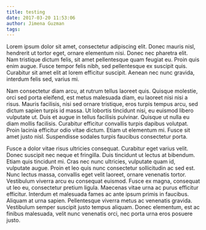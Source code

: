 ```yaml
---
title: testing
date: 2017-03-20 11:53:06
author: Jimena Guzman
tags:
---
```



Lorem ipsum dolor sit amet, consectetur adipiscing elit. Donec mauris nisl, hendrerit ut tortor eget, ornare elementum nisi. Donec nec pharetra elit. Nam tristique dictum felis, sit amet pellentesque quam feugiat eu. Proin quis enim augue. Fusce tempor felis nibh, sed pellentesque ex suscipit quis. Curabitur sit amet elit at lorem efficitur suscipit. Aenean nec nunc gravida, interdum felis sed, varius mi.
<!-- more -->
Nam consectetur diam arcu, at rutrum tellus laoreet quis. Quisque molestie, orci sed porta eleifend, est metus malesuada diam, eu laoreet nisi nisi a risus. Mauris facilisis, nisi sed ornare tristique, eros turpis tempus arcu, sed dictum sapien turpis id massa. Ut lobortis tincidunt nisi, eu euismod libero vulputate ut. Duis et augue in tellus facilisis pulvinar. Quisque ut nulla eu diam mollis facilisis. Curabitur efficitur convallis turpis dapibus volutpat. Proin lacinia efficitur odio vitae dictum. Etiam ut elementum mi. Fusce sit amet justo nisl. Suspendisse sodales turpis faucibus consectetur porta.

Fusce a dolor vitae risus ultricies consequat. Curabitur eget varius velit. Donec suscipit nec neque et fringilla. Duis tincidunt ut lectus at bibendum. Etiam quis tincidunt mi. Cras nec nunc ultricies, vulputate quam id, vulputate augue. Proin et leo quis nunc consectetur sollicitudin ac sed est. Nunc lectus massa, convallis eget velit laoreet, ornare venenatis tortor. Vestibulum viverra arcu eu consequat euismod. Fusce ex magna, consequat ut leo eu, consectetur pretium ligula. Maecenas vitae urna ac purus efficitur efficitur. Interdum et malesuada fames ac ante ipsum primis in faucibus. Aliquam at urna sapien. Pellentesque viverra metus ac venenatis gravida. Vestibulum semper suscipit justo tempus aliquam. Donec elementum, est ac finibus malesuada, velit nunc venenatis orci, nec porta urna eros posuere justo.
